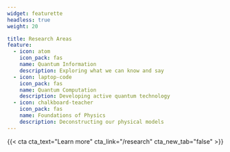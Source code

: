 ```yaml
---
widget: featurette
headless: true
weight: 20

title: Research Areas
feature:
  - icon: atom
    icon_pack: fas
    name: Quantum Information
    description: Exploring what we can know and say
  - icon: laptop-code
    icon_pack: fas
    name: Quantum Computation
    description: Developing active quantum technology
  - icon: chalkboard-teacher
    icon_pack: fas
    name: Foundations of Physics
    description: Deconstructing our physical models
---
```

{{< cta cta_text="Learn more" cta_link="/research" cta_new_tab="false" >}}
